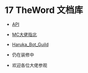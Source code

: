 # 17 TheWord 文档库

- [API](guide/api/README.md)


- [MC大佬指北](guide/mchelp/README.md)


- [Haruka_Bot_Guild](guide/haruka_guild/README.md)


- 仍在装修中


- 欢迎各位大佬参观
